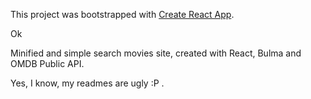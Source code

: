 This project was bootstrapped with [Create React App](https://github.com/facebook/create-react-app).

Ok

Minified and simple search movies site, created with React, Bulma and OMDB Public API.

Yes, I know, my readmes are ugly :P .